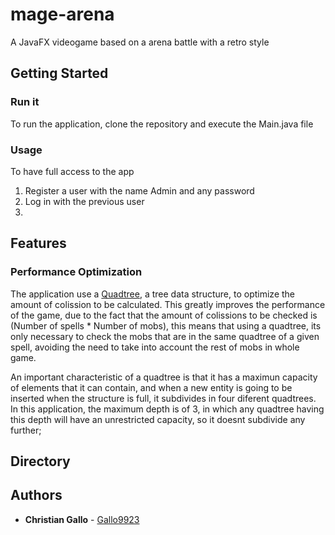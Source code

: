 # mage-arena
A JavaFX videogame based on a arena battle with a retro style

## Getting Started

### Run it

To run the application, clone the repository and execute the Main.java file

### Usage

To have full access to the app

1. Register a user with the name Admin and any password
2. Log in with the previous user
3. 

## Features

### Performance Optimization

The application use a [Quadtree](https://en.wikipedia.org/wiki/Quadtree), a tree data structure, to optimize the amount of colission to be calculated. 
This greatly improves the performance of the game, due to the fact that the amount of colissions to be checked
is (Number of spells * Number of mobs), this means that using a quadtree, its only necessary to check the mobs
that are in the same quadtree of a given spell, avoiding the need to take into account the rest of mobs in whole game.

An important characteristic of a quadtree is that it has a maximun capacity of elements that it can contain, 
and when a new entity is going to be inserted when the structure is full, it subdivides in four diferent 
quadtrees. In this application, the maximum depth is of 3, in which any quadtree having this depth will have 
an unrestricted capacity, so it doesnt subdivide any further; 

## Directory



## Authors

* **Christian Gallo** - [Gallo9923](https://github.com/Gallo9923)
